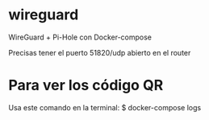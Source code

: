 # wireguard
WireGuard + Pi-Hole con  Docker-compose

Precisas tener el puerto 51820/udp abierto en el router

# Para ver los código QR

Usa este comando en la terminal: $ docker-compose logs 



